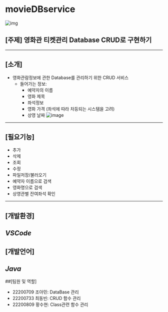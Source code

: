 # movieDBservice

![img](https://cdn.pixabay.com/photo/2017/04/29/11/35/movie-2270554__340.png)

## [주제] 영화관 티켓관리 Database CRUD로 구현하기
***

## [소개]
- 영화관람정보에 관한 Database를 관리하기 위한 CRUD 서비스
  - 들어가는 정보:
    - 예약자의 이름
    - 영화 제목
    - 좌석정보
    - 영화 가격 (좌석에 따라 차등되는 시스템을 고려)
    - 상영 날짜
![image](https://user-images.githubusercontent.com/126534280/236189753-4020ea71-2c4a-4a57-89ee-6b9996654b49.png)
---
    
## [필요기능]
- 추가
- 삭제
- 조회
- 수정
- 파일저장/불러오기 
- 예약자 이름으로 검색
- 영화명으로 검색
- 상영관별 잔여좌석 확인
---

## [개발환경] 
***VSCode***
---

## [개발언어] 
***Java*** 
---

##[팀원 및 역할]
- 22200709 조아민: DataBase 관리
- 22200733 최동빈: CRUD 함수 관리
- 22200809 황수현: Class관련 함수 관리 
